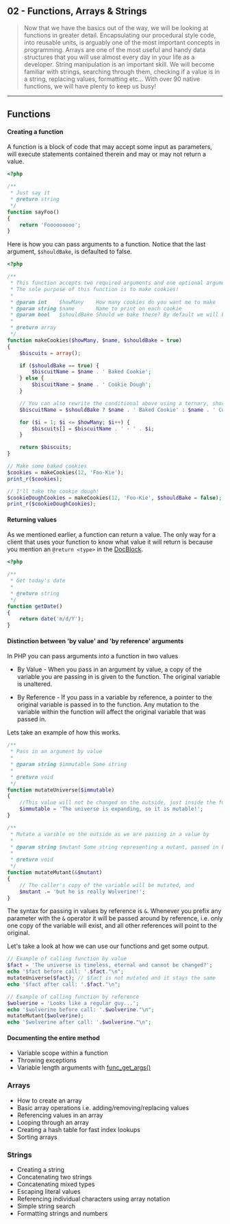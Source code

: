 02 - Functions, Arrays & Strings
----------------------------
>Now that we have the basics out of the way, we will be looking at functions in greater detail.
>Encapsulating our procedural style code, into reusable units, is arguably one of the most important concepts in programming.
>Arrays are one of the most useful and handy data structures that you will use almost every day in your life as a developer.
>String manipulation is an important skill. We will become familiar with strings, searching through them, checking if a 
value is in a string, replacing values, formatting etc... With over 90 native functions, we will have plenty to keep us busy!

***

Functions
---------

#### Creating a function
A function is a block of code that may accept some input as parameters, will execute statements contained therein and may or may not return a value.
```php
<?php

/**
 * Just say it
 * @return string
 */
function sayFoo()
{
    return 'Fooooooooo';
}
```

Here is how you can pass arguments to a function. Notice that the last argument, ```$shouldBake```, is defaulted to false.
```php
<?php

/**
 * This function accepts two required arguments and one optional argument.
 * The sole purpose of this function is to make cookies!
 *
 * @param int    $howMany    How many cookies do you want me to make
 * @param string $name       Name to print on each cookie
 * @param bool   $shouldBake Should we bake these? By default we will bake these!
 *
 * @return array
 */
function makeCookies($howMany, $name, $shouldBake = true)
{
    $biscuits = array();

    if ($shouldBake == true) {
        $biscuitName = $name . ' Baked Cookie';
    } else {
        $biscuitName = $name . ' Cookie Dough';
    }

    // You can also rewrite the conditional above using a ternary, shortening 5 lines of code into 1
    $biscuitName = $shouldBake ? $name . ' Baked Cookie' : $name . ' Cookie Dough';

    for ($i = 1; $i <= $howMany; $i++) {
        $biscuits[] = $biscuitName . ' - ' . $i;
    }

    return $biscuits;
}

// Make some baked cookies
$cookies = makeCookies(12, 'Foo-Kie');
print_r($cookies);

// I'll take the cookie dough!
$cookieDoughCookies = makeCookies(12, 'Foo-Kie', $shouldBake = false);
print_r($cookieDoughCookies);

```

#### Returning values
As we mentioned earlier, a function can return a value.
The only way for a client that uses your function to know what value it will return is because you mention an ```@return <type>``` in the [DocBlock](http://en.wikipedia.org/wiki/PHPDoc#DocBlock).

```php
<?php

/**
 * Get today's date
 *
 * @return string
 */
function getDate()
{
    return date('m/d/Y');
}
```

#### Distinction between 'by value' and 'by reference' arguments
In PHP you can pass arguments into a function in two values
- By Value -  When you pass in an argument by value, a copy of the variable you are passing in is given to the function. The original variable is unaltered.

- By Reference - If you pass in a variable by reference, a pointer to the original variable is passed in to the function.
Any mutation to the variable within the function will affect the original variable that was passed in.

Lets take an example of how this works.
```php
/**
 * Pass in an argument by value
 *
 * @param string $immutable Some string
 *
 * @return void
 */
function mutateUniverse($immutable)
{
    //This value will not be changed on the outside, just inside the function as it is copied.
    $immutable = 'The universe is expanding, so it is mutable!';
}

/**
 * Mutate a varible on the outside as we are passing in a value by
 *
 * @param string $mutant Some string representing a mutant, passed in byref
 *
 * @return void
 */
function mutateMutant(&$mutant)
{
    // The caller's copy of the variable will be mutated, and
    $mutant .= 'but he is really Wolverine!';
}
```
The syntax for passing in values by reference is ```&```. Whenever you prefix any parameter with the ```&``` operator
it will be passed around by reference, i.e. only one copy of the variable will exist, and all other references will point to the original.

Let's take a look at how we can use our functions and get some output.
```php
// Example of calling function by value
$fact = 'The universe is timeless, eternal and cannot be changed?';
echo '$fact before call: '.$fact."\n";
mutateUniverse($fact); // $fact is not mutated and it stays the same
echo '$fact after call: '.$fact."\n";

// Example of calling function by reference
$wolverine = 'Looks like a regular guy...';
echo '$wolverine before call: '.$wolverine."\n";
mutateMutant($wolverine);
echo '$wolverine after call: '.$wolverine."\n";
```

#### Documenting the entire method



* Variable scope within a function
* Throwing exceptions
* Variable length arguments with [func_get_args()](http://us3.php.net/manual/en/function.func-get-args.php)

### Arrays
* How to create an array
* Basic array operations i.e. adding/removing/replacing values
* Referencing values in an array
* Looping through an array
* Creating a hash table for fast index lookups
* Sorting arrays

### Strings
* Creating a string
* Concatenating two strings
* Concatenating mixed types
* Escaping literal values
* Referencing individual characters using array notation
* Simple string search
* Formatting strings and numbers